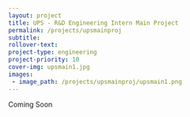 ```yaml
---
layout: project
title: UPS - R&D Engineering Intern Main Project
permalink: /projects/upsmainproj
subtitle:
rollover-text:
project-type: engineering
project-priority: 10
cover-img: upsmain1.jpg
images:
 - image_path: /projects/upsmainproj/upsmain1.png
---
```

Coming Soon